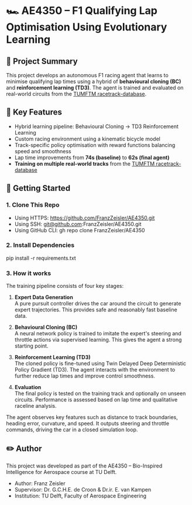 # 🏎️ AE4350 – F1 Qualifying Lap Optimisation Using Evolutionary Learning

## 🚗 Project Summary

This project develops an autonomous F1 racing agent that learns to minimise qualifying lap times using a hybrid of **behavioural cloning (BC)** and **reinforcement learning (TD3)**. The agent is trained and evaluated on real-world circuits from the [TUMFTM racetrack-database](https://github.com/TUMFTM/racetrack-database).

## 🧠 Key Features
- Hybrid learning pipeline: Behavioural Cloning → TD3 Reinforcement Learning
- Custom racing environment using a kinematic bicycle model
- Track-specific policy optimisation with reward functions balancing speed and smoothness
- Lap time improvements from **74s (baseline)** to **62s (final agent)**
- **Training on multiple real-world tracks** from the [TUMFTM racetrack-database](https://github.com/TUMFTM/racetrack-database)

## 🏁 Getting Started

### 1. Clone This Repo

- Using HTTPS: https://github.com/FranzZeisler/AE4350.git
- Using SSH: git@github.com:FranzZeisler/AE4350.git
- Using GitHub CLI: gh repo clone FranzZeisler/AE4350

### 2. Install Dependencies

pip install -r requirements.txt

### 3. How it works

The training pipeline consists of four key stages:

1. **Expert Data Generation**  
   A pure pursuit controller drives the car around the circuit to generate expert trajectories. This provides safe and reasonably fast baseline data.

2. **Behavioural Cloning (BC)**  
   A neural network policy is trained to imitate the expert's steering and throttle actions via supervised learning. This gives the agent a strong starting point.

3. **Reinforcement Learning (TD3)**  
   The cloned policy is fine-tuned using Twin Delayed Deep Deterministic Policy Gradient (TD3). The agent interacts with the environment to further reduce lap times and improve control smoothness.

4. **Evaluation**  
   The final policy is tested on the training track and optionally on unseen circuits. Performance is assessed based on lap time and qualitative raceline analysis.

The agent observes key features such as distance to track boundaries, heading error, curvature, and speed. It outputs steering and throttle commands, driving the car in a closed simulation loop.

## ✏️ Author

This project was developed as part of the AE4350 – Bio-Inspired Intelligence for Aerospace course at TU Delft.

- Author: Franz Zeisler
- Supervisor: Dr. G.C.H.E. de Croon & Dr.ir. E. van Kampen
- Institution: TU Delft, Faculty of Aerospace Engineering
